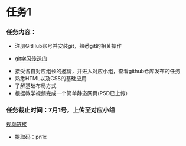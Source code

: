 # 任务1

### 任务内容：

- 注册GitHub账号并安装git，熟悉git的相关操作

- [git学习传送门][传送门]

[传送门]: https://www.liaoxuefeng.com/wiki/896043488029600	"git"

- 接受各自对应组长的邀请，并进入对应小组，查看github仓库发布的任务
- 熟悉HTML以及CSS的基础应用
- 了解基础布局方式
- 根据教学视频完成一个简单静态网页(PSD已上传）

### 任务截止时间：7月1号，上传至对应小组



[视频链接][视频地址]



- 提取码：pn1x

[视频地址]:https://pan.baidu.com/s/1hqTRvwC#list/path=%2F









